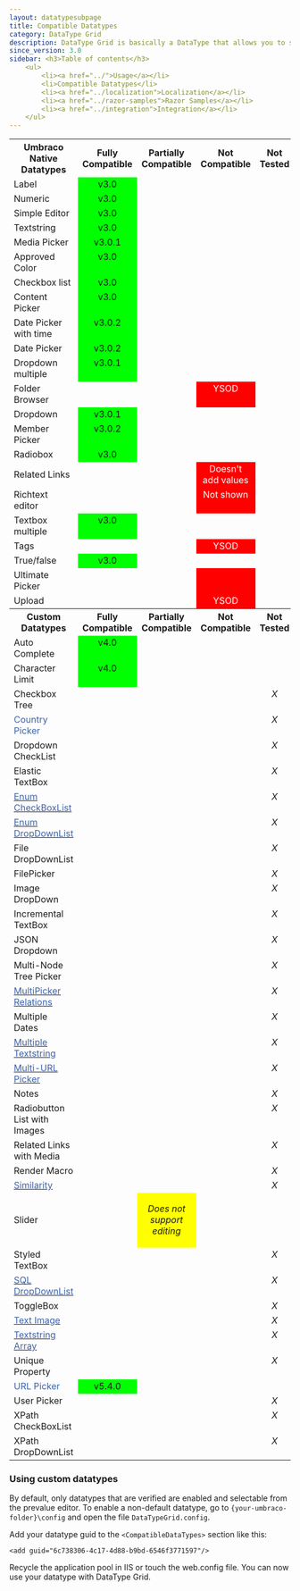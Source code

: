 ```yaml
---
layout: datatypesubpage
title: Compatible Datatypes
category: DataType Grid
description: DataType Grid is basically a DataType that allows you to store DataTypes in a grid-like fashion. Think Excel, but with other Datatypes instead of textboxes.
since_version: 3.0
sidebar: <h3>Table of contents</h3>
    <ul>
        <li><a href="../">Usage</a></li>
        <li>Compatible Datatypes</li>
        <li><a href="../localization">Localization</a></li>
        <li><a href="../razor-samples">Razor Samples</a></li>
        <li><a href="../integration">Integration</a></li>
    </ul>
---    
```

<table border="0">
  <tbody>
    <tr>
            <th>Umbraco Native Datatypes </th>
            <th>Fully Compatible </th>
            <th>Partially Compatible </th>
            <th>Not Compatible </th>
            <th>Not Tested </th>
        </tr>
        <tr>
            <td>Label</td>
            <td style="background-color: #00ff00;" align="center" valign="top">v3.0</td>
            <td align="center" valign="top"> </td>
            <td align="center" valign="top"> </td>
            <td align="center" valign="top">
                <em> </em>
            </td>
        </tr>
        <tr>
            <td>Numeric</td>
            <td style="background-color: #00ff00;" align="center" valign="top">v3.0</td>
            <td align="center" valign="top"> </td>
            <td align="center" valign="top"> </td>
            <td align="center" valign="top">
                <em> </em>
            </td>
        </tr>
        <tr>
            <td>Simple Editor</td>
            <td style="background-color: #00ff00;" align="center" valign="top">v3.0</td>
            <td align="center" valign="top"> </td>
            <td align="center" valign="top"> </td>
            <td align="center" valign="top">
                <em> </em>
            </td>
        </tr>
        <tr>
            <td>Textstring</td>
            <td style="background-color: #00ff00;" align="center" valign="top">v3.0</td>
            <td align="center" valign="top"> </td>
            <td align="center" valign="top"> </td>
            <td align="center" valign="top">
                <em> </em>
            </td>
        </tr>
        <tr>
            <td>Media Picker</td>
            <td style="background-color: #00ff00;" align="center" valign="top">v3.0.1</td>
            <td align="center" valign="top">
                <p> </p>
            </td>
            <td align="center" valign="top"> </td>
            <td align="center" valign="top">
                <em> </em>
            </td>
        </tr>
        <tr>
            <td>Approved Color</td>
            <td style="background-color: #00ff00;" align="center" valign="top">v3.0</td>
            <td align="center" valign="top"> </td>
            <td align="center" valign="top"> </td>
            <td align="center" valign="top">
                <em> </em>
            </td>
        </tr>
        <tr>
            <td>Checkbox list</td>
            <td style="background-color: #00ff00;" align="center" valign="top">v3.0</td>
            <td align="center" valign="top"> </td>
            <td align="center" valign="top"> </td>
            <td align="center" valign="top">
                <em> </em>
            </td>
        </tr>
        <tr>
            <td>Content Picker</td>
            <td style="background-color: #00ff00;" align="center" valign="top">v3.0</td>
            <td align="center" valign="top"> </td>
            <td align="center" valign="top"> </td>
            <td align="center" valign="top">
                <em> </em>
            </td>
        </tr>
        <tr>
            <td>Date Picker with time</td>
            <td style="background-color: #00ff00;" align="center" valign="top">v3.0.2</td>
            <td align="center" valign="top">
                <em> </em>
            </td>
            <td align="center" valign="top">
                <em> </em>
            </td>
        </tr>
        <tr>
            <td>Date Picker</td>
            <td style="background-color: #00ff00;" align="center" valign="top">v3.0.2</td>
            <td align="center" valign="top">
                <em> </em>
            </td>
            <td align="center" valign="top">
                <em> </em>
            </td>
            <td align="center" valign="top">
                <em> </em>
            </td>
        </tr>
        <tr>
            <td>Dropdown multiple</td>
            <td style="background-color: #00ff00;" align="center" valign="top">v3.0.1</td>
            <td align="center" valign="top"> </td>
            <td align="center" valign="top"> </td>
            <td align="center" valign="top">
                <em> </em>
            </td>
        </tr>
        <tr>
            <td>Folder Browser</td>
            <td align="center" valign="top"> </td>
            <td align="center" valign="top"> </td>
            <td style="background-color: #ff0000;" align="center" valign="top">
                <span style="color: #ffffff;">YSOD</span>
            </td>
            <td align="center" valign="top">
                <em> </em>
            </td>
        </tr>
        <tr>
            <td>Dropdown</td>
            <td style="background-color: #00ff00;" align="center" valign="top">v3.0.1</td>
            <td align="center" valign="top"> </td>
            <td align="center" valign="top"> </td>
            <td align="center" valign="top">
                <em> </em>
            </td>
        </tr>
        <tr>
            <td>Member Picker</td>
            <td style="background-color: #00ff00;" align="center" valign="top">v3.0.2</td>
            <td align="center" valign="top">
                <em> </em>
            </td>
            <td align="center" valign="top">
                <em> </em>
            </td>
        </tr>
        <tr>
            <td>Radiobox</td>
            <td style="background-color: #00ff00;" align="center" valign="top">v3.0</td>
            <td align="center" valign="top"> </td>
            <td align="center" valign="top"> </td>
            <td align="center" valign="top">
                <em> </em>
            </td>
        </tr>
        <tr>
            <td>Related Links</td>
            <td align="center" valign="top"> </td>
            <td align="center" valign="top"> </td>
            <td style="background-color: #ff0000;" align="center" valign="top">
                <span style="color: #ffffff;">Doesn't add values</span>
            </td>
            <td align="center" valign="top">
                <em> </em>
            </td>
        </tr>
        <tr>
            <td>Richtext editor</td>
            <td align="center" valign="top"> </td>
            <td align="center" valign="top"> </td>
            <td style="background-color: #ff0000;" align="center" valign="top">
                <span style="color: #ffffff;">Not shown</span>
            </td>
            <td align="center" valign="top">
                <em> </em>
            </td>
        </tr>
        <tr>
            <td>Textbox multiple</td>
            <td style="background-color: #00ff00;" align="center" valign="top">v3.0</td>
            <td align="center" valign="top"> </td>
            <td align="center" valign="top"> </td>
            <td align="center" valign="top">
                <em> </em>
            </td>
        </tr>
        <tr>
            <td>Tags</td>
            <td align="center" valign="top"> </td>
            <td align="center" valign="top"> </td>
            <td style="background-color: #ff0000;" align="center" valign="top">
                <span style="color: #ffffff;">
                    <span style="color: #ffffff;">YSOD</span>
                </span>
            </td>
            <td align="center" valign="top">
                <em> </em>
            </td>
        </tr>
        <tr>
            <td>True/false</td>
            <td style="background-color: #00ff00;" align="center" valign="top">v3.0</td>
            <td align="center" valign="top"> </td>
            <td align="center" valign="top"> </td>
            <td align="center" valign="top">
                <em> </em>
            </td>
        </tr>
        <tr>
            <td>Ultimate Picker</td>
            <td align="center" valign="top"> </td>
            <td align="center" valign="top"> </td>
            <td style="background-color: #ff0000;" align="center" valign="top"> </td>
            <td align="center" valign="top">
                <em> </em>
            </td>
        </tr>
        <tr>
            <td>Upload</td>
            <td align="center" valign="top"> </td>
            <td align="center" valign="top"> </td>
            <td style="background-color: #ff0000;" align="center" valign="top">
                <span style="color: #ffffff;">YSOD</span>
            </td>
            <td align="center" valign="top">
                <em> </em>
            </td>
        </tr>
        <tr>
            <th>Custom Datatypes </th>
            <th>Fully Compatible </th>
            <th>Partially Compatible </th>
            <th>Not Compatible </th>
            <th>Not Tested </th>
        </tr>
        <tr>
            <td>Auto Complete</td>
            <td style="background-color: #00ff00;" align="center" valign="top">v4.0</td>
            <td align="center" valign="top"> </td>
            <td align="center" valign="top"> </td>
            <td align="center" valign="top">
                <em> </em>
            </td>
        </tr>
        <tr>
            <td>Character Limit</td>
            <td style="background-color: #00ff00;" align="center" valign="top">v4.0</td>
            <td align="center" valign="top"> </td>
            <td align="center" valign="top"> </td>
            <td align="center" valign="top">
                <em> </em>
            </td>
        </tr>
        <tr>
            <td>Checkbox Tree</td>
            <td align="center" valign="top"> </td>
            <td align="center" valign="top"> </td>
            <td align="center" valign="top"> </td>
            <td align="center" valign="top">
                <em>X</em>
            </td>
        </tr>
        <tr>
            <td>
                <span style="color: #000000;">
                    <span style="color: #3e62a6;">Country Picker</span>
                </span>
            </td>
            <td align="center" valign="top"> </td>
            <td align="center" valign="top"> </td>
            <td align="center" valign="top"> </td>
            <td align="center" valign="top">
                <em>X</em>
            </td>
        </tr>
        <tr>
            <td>Dropdown CheckList</td>
            <td align="center" valign="top"> </td>
            <td align="center" valign="top"> </td>
            <td align="center" valign="top"> </td>
            <td align="center" valign="top">
                <em>X</em>
            </td>
        </tr>
        <tr>
            <td>Elastic TextBox</td>
            <td align="center" valign="top"> </td>
            <td align="center" valign="top"> </td>
            <td align="center" valign="top"> </td>
            <td align="center" valign="top">
                <em>X</em>
            </td>
        </tr>
        <tr>
            <td>
                <a href="http://ucomponents.codeplex.com/wikipage?title=Enum CheckBoxList">
                    <span style="color: #3e62a6;">Enum CheckBoxList</span>
                </a>
            </td>
            <td align="center" valign="top"> </td>
            <td align="center" valign="top"> </td>
            <td align="center" valign="top"> </td>
            <td align="center" valign="top">
                <em>X</em>
            </td>
        </tr>
        <tr>
            <td>
                <a href="http://ucomponents.codeplex.com/wikipage?title=Enum DropDownList">
                    <span style="color: #3e62a6;">Enum DropDownList </span>
                </a>
            </td>
            <td align="center" valign="top"> </td>
            <td align="center" valign="top"> </td>
            <td align="center" valign="top"> </td>
            <td align="center" valign="top">
                <em>X</em>
            </td>
        </tr>
        <tr>
            <td>File DropDownList</td>
            <td align="center" valign="top"> </td>
            <td align="center" valign="top"> </td>
            <td align="center" valign="top"> </td>
            <td align="center" valign="top">
                <em>X</em>
            </td>
        </tr>
        <tr>
            <td>FilePicker</td>
            <td align="center" valign="top"> </td>
            <td align="center" valign="top"> </td>
            <td align="center" valign="top"> </td>
            <td align="center" valign="top">
                <em>X</em>
            </td>
        </tr>
        <tr>
            <td>Image DropDown</td>
            <td align="center" valign="top"> </td>
            <td align="center" valign="top"> </td>
            <td align="center" valign="top"> </td>
            <td align="center" valign="top">
                <em>X</em>
            </td>
        </tr>
        <tr>
            <td>Incremental TextBox</td>
            <td align="center" valign="top"> </td>
            <td align="center" valign="top"> </td>
            <td align="center" valign="top"> </td>
            <td align="center" valign="top">
                <em>X</em>
            </td>
        </tr>
        <tr>
            <td>JSON Dropdown</td>
            <td align="center" valign="top"> </td>
            <td align="center" valign="top"> </td>
            <td align="center" valign="top"> </td>
            <td align="center" valign="top">
                <em>X</em>
            </td>
        </tr>
        <tr>
            <td>Multi-Node Tree Picker</td>
            <td align="center" valign="top"> </td>
            <td align="center" valign="top"> </td>
            <td align="center" valign="top"> </td>
            <td align="center" valign="top">
                <em>X</em>
            </td>
        </tr>
        <tr>
            <td>
                <a href="http://ucomponents.codeplex.com/wikipage?title=MultiPickerRelations&amp;referringTitle=DataTypes">
                    <span style="color: #3e62a6;">MultiPicker Relations</span>
                </a>
            </td>
            <td align="center" valign="top"> </td>
            <td align="center" valign="top"> </td>
            <td align="center" valign="top"> </td>
            <td align="center" valign="top">
                <em>X</em>
            </td>
        </tr>
        <tr>
            <td>Multiple Dates</td>
            <td align="center" valign="top"> </td>
            <td align="center" valign="top"> </td>
            <td align="center" valign="top"> </td>
            <td align="center" valign="top">
                <em>X</em>
            </td>
        </tr>
        <tr>
            <td>
                <a href="http://ucomponents.codeplex.com/wikipage?title=MultipleTextstring&amp;referringTitle=Documentation">
                    <span style="color: #3e62a6;">Multiple Textstring</span>
                </a>
            </td>
            <td align="center" valign="top"> </td>
            <td align="center" valign="top"> </td>
            <td align="center" valign="top"> </td>
            <td align="center" valign="top">
                <em>X</em>
            </td>
        </tr>
        <tr>
            <td>
                <a href="http://ucomponents.codeplex.com/wikipage?title=MultiUrlPicker&amp;referringTitle=Documentation">
                    <span style="color: #3e62a6;">Multi-URL Picker</span>
                </a>
            </td>
            <td align="center" valign="top"> </td>
            <td align="center" valign="top"> </td>
            <td align="center" valign="top"> </td>
            <td align="center" valign="top">
                <em>X</em>
            </td>
        </tr>
        <tr>
            <td>Notes</td>
            <td align="center" valign="top"> </td>
            <td align="center" valign="top"> </td>
            <td align="center" valign="top"> </td>
            <td align="center" valign="top">
                <em>X</em>
            </td>
        </tr>
        <tr>
            <td>Radiobutton List with Images</td>
            <td align="center" valign="top"> </td>
            <td align="center" valign="top"> </td>
            <td align="center" valign="top"> </td>
            <td align="center" valign="top">
                <em>X</em>
            </td>
        </tr>
        <tr>
            <td>Related Links with Media</td>
            <td align="center" valign="top"> </td>
            <td align="center" valign="top"> </td>
            <td align="center" valign="top"> </td>
            <td align="center" valign="top">
                <em>X</em>
            </td>
        </tr>
        <tr>
            <td>Render Macro</td>
            <td align="center" valign="top"> </td>
            <td align="center" valign="top"> </td>
            <td align="center" valign="top"> </td>
            <td align="center" valign="top">
                <em>X</em>
            </td>
        </tr>
        <tr>
            <td>
                <a href="http://ucomponents.codeplex.com/wikipage?title=Similarity&amp;referringTitle=Documentation">
                    <span style="color: #3e62a6;">Similarity</span>
                </a>
            </td>
            <td align="center" valign="top"> </td>
            <td align="center" valign="top"> </td>
            <td align="center" valign="top"> </td>
            <td align="center" valign="top">
                <em>X</em>
            </td>
        </tr>
        <tr>
            <td>Slider</td>
            <td align="center" valign="top"> </td>
            <td style="background-color: #ffff00;" align="center" valign="top">
                <p>
                    <em>Does not support editing</em>
                </p>
            </td>
            <td align="center" valign="top"> </td>
            <td align="center" valign="top">
                <em> </em>
            </td>
        </tr>
        <tr>
            <td>Styled TextBox</td>
            <td align="center" valign="top"> </td>
            <td align="center" valign="top"> </td>
            <td align="center" valign="top"> </td>
            <td align="center" valign="top">
                <em>X</em>
            </td>
        </tr>
        <tr>
            <td>
                <a href="http://ucomponents.codeplex.com/wikipage?title=SQL DropDownList&amp;referringTitle=Documentation">
                    <span style="color: #3e62a6;">SQL DropDownList</span>
                </a>
            </td>
            <td align="center" valign="top"> </td>
            <td align="center" valign="top"> </td>
            <td align="center" valign="top"> </td>
            <td align="center" valign="top">
                <em>X</em>
            </td>
        </tr>
        <tr>
            <td>ToggleBox</td>
            <td align="center" valign="top"> </td>
            <td align="center" valign="top"> </td>
            <td align="center" valign="top"> </td>
            <td align="center" valign="top">
                <em>X</em>
            </td>
        </tr>
        <tr>
            <td>
                <a href="http://ucomponents.codeplex.com/wikipage?title=TextImage&amp;referringTitle=Documentation">
                    <span style="color: #3e62a6;">Text Image</span>
                </a>
            </td>
            <td align="center" valign="top"> </td>
            <td align="center" valign="top"> </td>
            <td align="center" valign="top"> </td>
            <td align="center" valign="top">
                <em>X</em>
            </td>
        </tr>
        <tr>
            <td>
                <a href="http://ucomponents.codeplex.com/wikipage?title=TextstringArray&amp;referringTitle=Documentation">
                    <span style="color: #3e62a6;">Textstring Array</span>
                </a>
            </td>
            <td align="center" valign="top"> </td>
            <td align="center" valign="top"> </td>
            <td align="center" valign="top"> </td>
            <td align="center" valign="top">
                <em>X</em>
            </td>
        </tr>
        <tr>
            <td>Unique Property</td>
            <td align="center" valign="top"> </td>
            <td align="center" valign="top"> </td>
            <td align="center" valign="top"> </td>
            <td align="center" valign="top">
                <em>X</em>
            </td>
        </tr>
        <tr>
            <td>
                <span style="color: #3e62a6;">URL Picker</span>
            </td>
            <td align="center" valign="top" style="background-color: #00ff00;">v5.4.0</td>
            <td align="center" valign="top"> </td>
            <td align="center" valign="top"> </td>          
            <td align="center" valign="top"> </td>
        </tr>
        <tr>
            <td>User Picker</td>
            <td align="center" valign="top"> </td>
            <td align="center" valign="top"> </td>
            <td align="center" valign="top"> </td>
            <td align="center" valign="top">
                <em>X</em>
            </td>
        </tr>
        <tr>
            <td>XPath CheckBoxList</td>
            <td align="center" valign="top"> </td>
            <td align="center" valign="top"> </td>
            <td align="center" valign="top"> </td>
            <td align="center" valign="top">
                <em>X</em>
            </td>
        </tr>
        <tr>
            <td>XPath DropDownList</td>
            <td align="center" valign="top"> </td>
            <td align="center" valign="top"> </td>
            <td align="center" valign="top"> </td>
            <td align="center" valign="top">
                <em>X</em>
            </td>
        </tr>
    </tbody>
</table>

### Using custom datatypes ###
By default, only datatypes that are verified are enabled and selectable from the prevalue editor.
To enable a non-default datatype, go to `{your-umbraco-folder}\config` and open the file `DataTypeGrid.config`.

Add your datatype guid to the `<CompatibleDataTypes>` section like this:

    <add guid="6c738306-4c17-4d88-b9bd-6546f3771597"/>
    
Recycle the application pool in IIS or touch the web.config file.
You can now use your datatype with DataType Grid.
